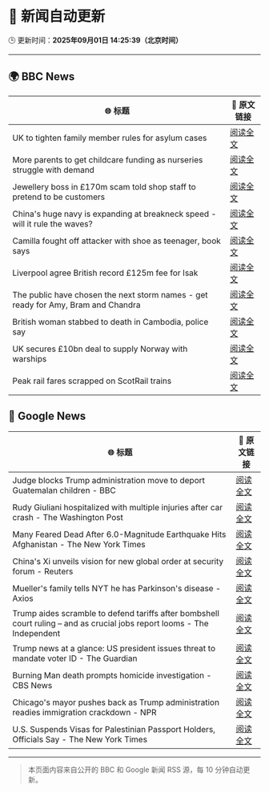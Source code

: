 # 🧠 新闻自动更新

🕒 更新时间：**2025年09月01日 14:25:39（北京时间）**

---

## 🌍 BBC News

| 🌐 标题 | 🔗 原文链接 |
|--------|-------------|
| UK to tighten family member rules for asylum cases | [阅读全文](https://www.bbc.com/news/articles/c626p66d6jxo?at_medium=RSS&at_campaign=rss) |
| More parents to get childcare funding as nurseries struggle with demand | [阅读全文](https://www.bbc.com/news/articles/c5yeldz568jo?at_medium=RSS&at_campaign=rss) |
| Jewellery boss in £170m scam told shop staff to pretend to be customers | [阅读全文](https://www.bbc.com/news/articles/cp37k8ev9glo?at_medium=RSS&at_campaign=rss) |
| China's huge navy is expanding at breakneck speed - will it rule the waves? | [阅读全文](https://www.bbc.com/news/articles/c4gmnpg31xlo?at_medium=RSS&at_campaign=rss) |
| Camilla fought off attacker with shoe as teenager, book says | [阅读全文](https://www.bbc.com/news/articles/c209ql9z2d1o?at_medium=RSS&at_campaign=rss) |
| Liverpool agree British record £125m fee for Isak | [阅读全文](https://www.bbc.com/sport/football/articles/c8904kw17j0o?at_medium=RSS&at_campaign=rss) |
| The public have chosen the next storm names - get ready for Amy, Bram and Chandra | [阅读全文](https://www.bbc.com/weather/articles/cwy54xllpyno?at_medium=RSS&at_campaign=rss) |
| British woman stabbed to death in Cambodia, police say | [阅读全文](https://www.bbc.com/news/articles/c15le021yzpo?at_medium=RSS&at_campaign=rss) |
| UK secures £10bn deal to supply Norway with warships | [阅读全文](https://www.bbc.com/news/articles/cr5rgdpvn63o?at_medium=RSS&at_campaign=rss) |
| Peak rail fares scrapped on ScotRail trains | [阅读全文](https://www.bbc.com/news/articles/c98lzygd5vjo?at_medium=RSS&at_campaign=rss) |

## 📰 Google News

| 🌐 标题 | 🔗 原文链接 |
|--------|-------------|
| Judge blocks Trump administration move to deport Guatemalan children - BBC | [阅读全文](https://news.google.com/rss/articles/CBMiWkFVX3lxTE1BVWxLaEZuc0NkNHhBdE9LbFJSU1lxNTNBT0hjYjVpNXE0cWVLQlRoQWN1a0dXWndob3ZSR2JGMVNIUUZZLVNoZVFyc0ZFbUY3b3F3Q3UtX0s1QdIBX0FVX3lxTE1SLWVtT0kzWU9kQ3lOWE9wMnBJLW9iZXc0X01YS3JId0E4OS1zanlQYjA3UXg4aDJpRE42cEdVMVpRMDJwNHNTdVh1NXZoQzdhVWJRS3VFSXhHa2FOX2VF?oc=5) |
| Rudy Giuliani hospitalized with multiple injuries after car crash - The Washington Post | [阅读全文](https://news.google.com/rss/articles/CBMihAFBVV95cUxQWExPdWc2aFNrekhrcGVINHRSQ2RWcC1nUlppV3l1eFBsMVdBR2EwQ0lISnNlTVJRNjh2YUlPNmthTHhWSE4wUEFFeWs1Z2ltRW9GOWdZeVFjYlRuZG5yNEJGRXFKSWVCWktlV1pxTkJrbU4xWE90WlRxaVFGSkNxRDVFM0Q?oc=5) |
| Many Feared Dead After 6.0-Magnitude Earthquake Hits Afghanistan - The New York Times | [阅读全文](https://news.google.com/rss/articles/CBMiiwFBVV95cUxQb01ubjRvMnJ5VldzUHdVeF9OM2hZaDdLQnVDV18wVjlJVnVfZWp5U3o1cWVMc3h5cWNBcjkzUGpCMHo2dDZxOG1XaktXN2VGck5IYXBXcmh5WnRfcFZ2UDMxb3hfTTRKWUwxUXNSTTVVRkhyWkhTZkxqWktZRVJLaEVRSTdHYm5GZ1pJ?oc=5) |
| China's Xi unveils vision for new global order at security forum - Reuters | [阅读全文](https://news.google.com/rss/articles/CBMipwFBVV95cUxPMkFFMmhWWDZGcDFLZVI3NWpEZ21WbEttdHc5YUFIU09kbHpKaUdxaUVxaDB2VTBEbTBwTnpNTEh2cHFnSmdFWGlQMjF5OEpTQklnbnpiTHRRTEFCRmJuV0g5dmRjSWg1VkFQSXg4dEMtbWdzWE5uc09PYk1Fa3l4bTk4Z1dGanBTRVc1WXdPRWZnMG5jYUtPSF9nVTFMM0E5QmM5WV8tOA?oc=5) |
| Mueller's family tells NYT he has Parkinson's disease - Axios | [阅读全文](https://news.google.com/rss/articles/CBMikAFBVV95cUxOUkN6ZXFwWWdpckZvaEJLdGJkeGxPdno5VllTRFBWekVDSVE5eXlqZ0hzM1BYemNFNU5NUkRWSG5kdWpwOGVWUFNPc1hrQm1kdjBGMXdNdUxxelJJMnNDQTRyRlFCVUI3NHkzamN2NEJIcFY2OW10VWF3aUVOYVVNaldZak1hN0tPdlRxWU50SEg?oc=5) |
| Trump aides scramble to defend tariffs after bombshell court ruling – and as crucial jobs report looms - The Independent | [阅读全文](https://news.google.com/rss/articles/CBMiqwFBVV95cUxPeTRBNTBVRVdVRTdjVUg4d25iLTh5REJiMVNpY05zWEZTa0dRSjFSaHM2dGJPS3ZYLTdOQUJjVV9tN0wzVHpLZ1pNV2JJb2wtbWdvem5VWmh0dFVReXJUVmxOVFNoUm1OZDMybUVTWlVSTU5jR0xKRUI2R1BUZ3lDd3NlOFRJM2dMZnpxSEtSYWlvdlRldlpEV3I4UWhqT2lDcUVBajctWlVzbFk?oc=5) |
| Trump news at a glance: US president issues threat to mandate voter ID - The Guardian | [阅读全文](https://news.google.com/rss/articles/CBMingFBVV95cUxPcUZtY1NiM2xnYXlOMW9GOUEzOU4tcmY0Wi1udWxlZmlScWJvY3drMU1rdEdCb0wweFdHTXJXZlNIRU1VOHJCRXI3RjZoRTlTUVB4RkFzeHBfZDF2cy00ZDRHemQ2ZHZUN0U4TjUyOVJUa1ZUODNkdDZnVE9jS0c0VjJkMDkxOHpVRS1GWUt6cDd6RmFGLXJGdWJmUXNydw?oc=5) |
| Burning Man death prompts homicide investigation - CBS News | [阅读全文](https://news.google.com/rss/articles/CBMiiwFBVV95cUxPdEQtZEFLcVBXRDR3N0tIeXM1aUtpMmlERS10RXZTb1I3VGQ0UmE1azJNUk0xZDhxZzZMelM1RXR3czl2YUxYU2V3dEpnVE5YM3Z2a0E3OHNoNXZGWVlfM0U2TkxBcFZUZlNtbW9reHcyc2tHTVVLRjhZektLLWY2NFZSVzhmRklFa1A00gGQAUFVX3lxTE94RVJXcVFrQ1ptWm42R0Uxb0x0VjVrSWhCWVE2SzQzOFBaTVV6cWlDdV91VjBaQ0MxUnFtQ2l1Z1o0UWEwb3hMVW96dUtDWkZiVWljQUZKQS1YTm5rcFB0VnotMlVyRnIwREZPaS02MkxsS0VQa2tKU0UyMlRWM0ktSzc2a2FKRFlwY2ZzYVVFbA?oc=5) |
| Chicago's mayor pushes back as Trump administration readies immigration crackdown - NPR | [阅读全文](https://news.google.com/rss/articles/CBMiwwFBVV95cUxQTGQxZTl2UzEyOUNwQVROcXNPWmF5Ml8yMDRma3Z6akVQWlNFdWdpWWhZV2RDQ0k5ZURNUUdBZ0tUaTZGdXBEcWxfdjBJTWlybHVLaGhZaXVxRmk2NkpucndpekF2aEZKSTB3anU2Tm9jQ0ZEbW9SYkdOSHdjYmVBZTE0TTM5MEJJMUw5Vzc1TkRoVUpkLWM5LXBJVmpzRWNIS3MyTWp2bC1tNkY1RW5IQ2wzLVpvLTlhel91NTB6d0h3b3M?oc=5) |
| U.S. Suspends Visas for Palestinian Passport Holders, Officials Say - The New York Times | [阅读全文](https://news.google.com/rss/articles/CBMikgFBVV95cUxOSUxVQ2NyNndKVUMtT1RuVVFtaEdfV0RPeU5hRnI1WDRGQm15M1hON0UwZFJjd1JmWE1sMlFuU0hwNnRBbTRFY20tQjI0WkJGeVFKTmZ1dEljWXNzVE9qWlV6S1FHUnNPUnRDZlVSSGZIYXVJQ1B1SkJkTEFXR05JOHJqM2hscUt1NDFvak9GZ1hXQQ?oc=5) |

---
> 本页面内容来自公开的 BBC 和 Google 新闻 RSS 源，每 10 分钟自动更新。